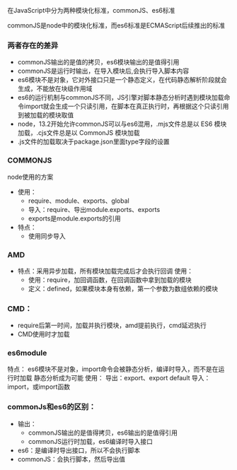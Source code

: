 在JavaScript中分为两种模块化标准，commonJS、es6标准

commonJS是node中的模块化标准，而es6标准是ECMAScript后续推出的标准

### 两者存在的差异

- commonJS输出的是值的拷贝，es6模块输出的是值得引用
- commonJS是运行时输出，在导入模块后,会执行导入脚本内容
- es6模块不是对象，它对外接口只是一个静态定义，在代码静态解析阶段就会生成，不能放在块级作用域
- es6的运行机制与commonJS不同，JS引擎对脚本静态分析时遇到模块加载命令import就会生成一个只读引用，在脚本在真正执行时，再根据这个只读引用到被加载的模块取值
- node，13.2开始允许commonJS可以与es6混用，.mjs文件总是以 ES6 模块加载，.cjs文件总是以 CommonJS 模块加载
- .js文件的加载取决于package.json里面type字段的设置

### COMMONJS

node使用的方案
- 使用：
    - require、module、exports、global
    - 导入：require、导出module.exports、exports
    - exports是module.exports的引用
- 特点：
    - 使用同步导入

### AMD

- 特点：采用异步加载，所有模块加载完成后才会执行回调
使用：
    - 使用：require，加回调函数，在回调函数中拿到加载的模块
    - 定义：defined，如果模块本身有依赖，第一个参数为数组依赖的模块
### CMD：

- require后第一时间，加载并执行模块，amd提前执行，cmd延迟执行
- CMD使用时才加载

### es6module
特点：
es6模块不是对象，import命令会被静态分析，编译时导入，而不是在运行时加载
静态分析成为可能
使用：
导出：export、export default
导入：import，或import函数

### commonJs和es6的区别：
- 输出：
    - commonJS输出的是值得拷贝，es6输出的是值得引用
    - commonJS运行时加载，es6编译时导入接口
- es6：是编译时导出接口，所以不会执行脚本
- commonJS：会执行脚本，然后导出值